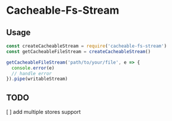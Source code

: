 # Cacheable-Fs-Stream

## Usage

```js
const createCacheableStream = require('cacheable-fs-stream')
const getCacheableFileStream = createCacheableStream()

getCacheableFileStream('path/to/your/file', e => {
  console.error(e)
  // handle error
}).pipe(writableStream)
```

## TODO

[ ] add multiple stores support

